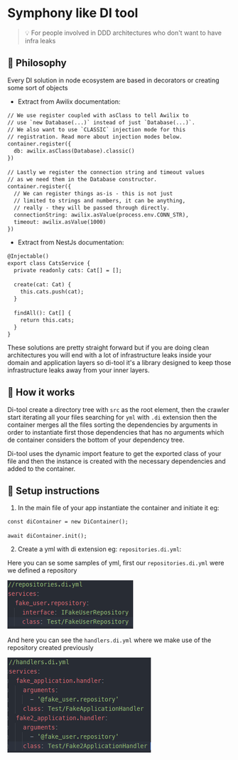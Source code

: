 # Symphony like DI tool

> 💡 For people involved in DDD architectures who don't want to have infra leaks 

## 🗿 Philosophy

Every DI solution in node ecosystem are based in decorators or creating some sort of objects

- Extract from Awilix documentation:
```
// We use register coupled with asClass to tell Awilix to
// use `new Database(...)` instead of just `Database(...)`.
// We also want to use `CLASSIC` injection mode for this
// registration. Read more about injection modes below.
container.register({
  db: awilix.asClass(Database).classic()
})

// Lastly we register the connection string and timeout values
// as we need them in the Database constructor.
container.register({
  // We can register things as-is - this is not just
  // limited to strings and numbers, it can be anything,
  // really - they will be passed through directly.
  connectionString: awilix.asValue(process.env.CONN_STR),
  timeout: awilix.asValue(1000)
})
```

- Extract from NestJs documentation:
```
@Injectable()
export class CatsService {
  private readonly cats: Cat[] = [];

  create(cat: Cat) {
    this.cats.push(cat);
  }

  findAll(): Cat[] {
    return this.cats;
  }
}
```

These solutions are pretty straight forward but if you are doing clean architectures you will end with a lot of 
infrastructure leaks inside your domain and application layers so di-tool it's a library designed to keep those 
infrastructure leaks away from your inner layers.

## 🌱 How it works 
Di-tool create a directory tree with `src` as the root element, then the crawler start iterating all your files 
searching for `yml` with `.di` extension then the container merges all the files sorting the dependencies by 
arguments in order to instantiate first those dependencies that has no arguments which de container considers the 
bottom of your dependency tree.

Di-tool uses the dynamic import feature to get the exported class of your file and then the instance is created with 
the necessary dependencies and added to the container.
## 🔨 Setup instructions
1. In the main file of your app instantiate the container and initiate it eg:
```
const diContainer = new DiContainer();
    
await diContainer.init();
```
2. Create a yml with di extension eg: `repositories.di.yml`:

Here you can se some samples of yml, first our `repositories.di.yml` were we defined a repository

![repositories-yml-example](/assets/repository-yml-example.PNG)

And here you can see the `handlers.di.yml` where we make use of the repository created previously

![repositories-yml-example](/assets/handlers-yml-example.PNG)